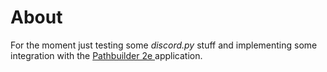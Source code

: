 # About
For the moment just testing some _discord.py_ stuff and implementing some integration with the [ Pathbuilder 2e ]( https://pathbuilder2e.com/ ) application.
